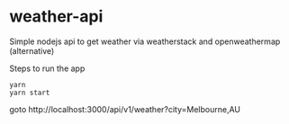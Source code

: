 # weather-api

Simple nodejs api to get weather via weatherstack and openweathermap (alternative)

Steps to run the app
```
yarn
yarn start
```

goto
http://localhost:3000/api/v1/weather?city=Melbourne,AU
